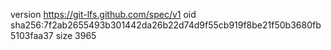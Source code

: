 version https://git-lfs.github.com/spec/v1
oid sha256:7f2ab2655493b301442da26b22d74d9f55cb919f8be21f50b3680fb5103faa37
size 3965
